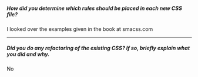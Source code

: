 ##### How did you determine which rules should be placed in each new CSS file?

I looked over the examples given in the book at smacss.com

---

##### Did you do any refactoring of the existing CSS? If so, briefly explain what you did and why.

No